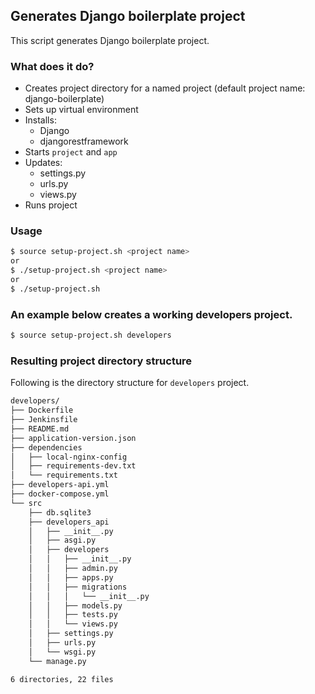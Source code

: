 ## Generates Django boilerplate project

This script generates Django boilerplate project.

### What does it do?
- Creates project directory for a named project (default project name: django-boilerplate)
- Sets up virtual environment
- Installs:
    - Django
    - djangorestframework
- Starts `project` and `app`
- Updates:
    - settings.py
    - urls.py
    - views.py
- Runs project

### Usage
```bash
$ source setup-project.sh <project name>
or 
$ ./setup-project.sh <project name>
or
$ ./setup-project.sh
```

### An example below creates a working developers project.
```bash
$ source setup-project.sh developers
```

### Resulting project directory structure
Following is the directory structure for `developers` project.
```bash
developers/
├── Dockerfile
├── Jenkinsfile
├── README.md
├── application-version.json
├── dependencies
│   ├── local-nginx-config
│   ├── requirements-dev.txt
│   └── requirements.txt
├── developers-api.yml
├── docker-compose.yml
└── src
    ├── db.sqlite3
    ├── developers_api
    │   ├── __init__.py
    │   ├── asgi.py
    │   ├── developers
    │   │   ├── __init__.py
    │   │   ├── admin.py
    │   │   ├── apps.py
    │   │   ├── migrations
    │   │   │   └── __init__.py
    │   │   ├── models.py
    │   │   ├── tests.py
    │   │   └── views.py
    │   ├── settings.py
    │   ├── urls.py
    │   └── wsgi.py
    └── manage.py

6 directories, 22 files
```
